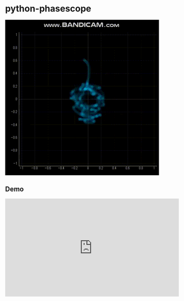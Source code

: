 # python-phasescope
![Demo](res/demo.gif)

## Demo
<iframe width="560" height="315" src="https://www.youtube.com/embed/7hJY8TLE_q8" title="YouTube video player" frameborder="0" allow="accelerometer; autoplay; clipboard-write; encrypted-media; gyroscope; picture-in-picture" allowfullscreen></iframe>
